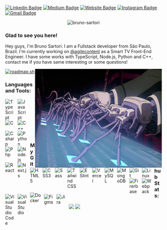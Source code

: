[![Linkedin Badge](https://img.shields.io/badge/-bruno--sartori--dev-blue?style=flat&logo=Linkedin&logoColor=white&link=https://www.linkedin.com/in/bruno-sartori-dev)](https://www.linkedin.com/in/bruno-sartori-dev)
[![Medium Badge](https://img.shields.io/badge/-@brunosartori.dev-000000?style=flat&labelColor=000000&logo=Medium&link=https://medium.com/@brunosartori.dev)](https://medium.com/@brunosartori.dev)
[![Website Badge](https://img.shields.io/badge/-brunosartori.dev-47CCCC?style=flat&logo=Google-Chrome&logoColor=white&link=https://brunosartori.dev)](https://brunosartori.dev)
[![Instagram Badge](https://img.shields.io/badge/-brunosartori.dev-purple?style=flat&logo=instagram&logoColor=white&link=https://instagram.com/brunosartori.dev/)](https://instagram.com/brunosartori.dev)
[![Gmail Badge](https://img.shields.io/badge/-brunosartori.dev@gmail.com-c14438?style=flat&logo=Gmail&logoColor=white&link=mailto:brunosartori.dev@gmail.com)](mailto:brunosartori.dev@gmail.com)

<p align="center">
<img src="https://socialify.git.ci/bruno-sartori/bruno-sartori/image?description=1&descriptionEditable=Software%20Engineer&font=Source%20Code%20Pro&name=1&pattern=Circuit%20Board&theme=Dark" alt="bruno-sartori" width="700" height="300" />
</p>



### Glad to see you here!

Hey guys, I'm Bruno Sartori. I am a Fullstack developer from São Paulo, Brazil. I'm currently  working on [@agilecontent](https://github.com/agilecontent) as a Smart TV Front-End Engineer.
I have some works with TypeScript, Node.js, Python and C++, contact me if you have same interesting or some questions!

<img align="right" alt="GIF" src="https://github.com/bruno-sartori/bruno-sartori/blob/master/public/coding.gif?raw=true" width="408" height="318" />

[![roadmap.sh](https://roadmap.sh/card/tall/66ba2238b64402e052a7ac8e?variant=dark&roadmaps=frontend)](https://roadmap.sh)


### Languages and Tools:

[<img align="left" alt="TypeScript" width="30px" src="https://cdn.jsdelivr.net/gh/devicons/devicon/icons/typescript/typescript-original.svg" style="padding-right:10px;" />](https://www.typescriptlang.org/)
[<img align="left" alt="JavaScript" width="30px" src="https://cdn.jsdelivr.net/gh/devicons/devicon/icons/javascript/javascript-original.svg" style="padding-right:10px;" />](https://developer.mozilla.org/en-US/docs/Web/JavaScript)
[<img align="left" alt="C" width="30px" src="https://cdn.jsdelivr.net/gh/devicons/devicon/icons/c/c-original.svg" style="padding-right:10px;" />](https://isocpp.org/)
[<img align="left" alt="C++" width="30px" src="https://cdn.jsdelivr.net/gh/devicons/devicon/icons/cplusplus/cplusplus-original.svg" style="padding-right:10px;" />](https://isocpp.org/)
[<img align="left" alt="Csharp" width="30px" src="https://cdn.jsdelivr.net/gh/devicons/devicon/icons/csharp/csharp-original.svg" style="padding-right:10px;" />](https://learn.microsoft.com/en-us/dotnet/csharp/tour-of-csharp/)
[<img align="left" alt="Python" width="30px" src="https://cdn.jsdelivr.net/gh/devicons/devicon/icons/python/python-original.svg" style="padding-right:10px;" />](https://www.python.org/)
[<img align="left" alt="Php" width="30px" src="https://cdn.jsdelivr.net/gh/devicons/devicon/icons/php/php-original.svg" style="padding-right:10px;" />](https://www.php.net/)
[<img align="left" alt="Node.js" width="30px" src="https://cdn.jsdelivr.net/gh/devicons/devicon/icons/nodejs/nodejs-original.svg" style="padding-right:10px;" />](https://nodejs.org/en)
[<img align="left" alt="React" width="30px" src="https://cdn.jsdelivr.net/gh/devicons/devicon/icons/react/react-original.svg" style="padding-right:10px;" />](https://react.dev/)
[<img align="left" alt="Next.js" width="30px" src="https://cdn.jsdelivr.net/gh/devicons/devicon/icons/nextjs/nextjs-original.svg" style="padding-right:10px;" />](https://nextjs.org/)
[<img align="left" alt="HTML5" width="30px" src="https://cdn.jsdelivr.net/gh/devicons/devicon/icons/html5/html5-original.svg" style="padding-right:10px;" />](https://www.w3schools.com/html/)
[<img align="left" alt="CSS3" width="30px" src="https://cdn.jsdelivr.net/gh/devicons/devicon/icons/css3/css3-original.svg" style="padding-right:10px;" />](https://www.w3schools.com/css/)
[<img align="left" alt="Sass" width="30px" src="https://cdn.jsdelivr.net/gh/devicons/devicon/icons/sass/sass-original.svg" style="padding-right:10px;" />](https://sass-lang.com/)
[<img align="left" alt="Tailwind CSS" width="30px" src="https://cdn.jsdelivr.net/gh/devicons/devicon/icons/tailwindcss/tailwindcss-original.svg" style="padding-right:10px;" />](https://eslint.org/)
[<img align="left" alt="ESlint" width="30px" src="https://cdn.jsdelivr.net/gh/devicons/devicon/icons/eslint/eslint-original.svg" style="padding-right:10px;" />](https://eslint.org/)
[<img align="left" alt="Vercel" width="30px" src="https://cdn.jsdelivr.net/gh/devicons/devicon/icons/vercel/vercel-original.svg" style="padding-right:10px;" />](https://eslint.org/)

<br /><br />

[<img align="left" alt="MySQL" width="30px" src="https://cdn.jsdelivr.net/gh/devicons/devicon/icons/mysql/mysql-original.svg" style="padding-right:10px;" />](https://www.mysql.com/)
[<img align="left" alt="MongoDB" width="30px" src="https://cdn.jsdelivr.net/gh/devicons/devicon/icons/mongodb/mongodb-original.svg" style="padding-right:10px;" />](https://www.mongodb.com/)
[<img align="left" alt="Git" width="30px" src="https://cdn.jsdelivr.net/gh/devicons/devicon/icons/git/git-original.svg" style="padding-right:10px;" />](https://git-scm.com/)
[<img align="left" alt="Linux" width="30px" src="https://cdn.jsdelivr.net/gh/devicons/devicon/icons/linux/linux-original.svg" style="padding-right:10px;" />](https://www.linux.org/)
[<img align="left" alt="Firerbase" width="30px" src="https://cdn.jsdelivr.net/gh/devicons/devicon/icons/firebase/firebase-original.svg" style="padding-right:10px;" />](https://firebase.google.com/)
[<img align="left" alt="Webpack" width="30px" src="https://cdn.jsdelivr.net/gh/devicons/devicon/icons/webpack/webpack-original.svg" style="padding-right:10px;" />](https://webpack.js.org/)
[<img align="left" alt="Visual Studio Code" width="30px" src="https://cdn.jsdelivr.net/gh/devicons/devicon/icons/vscode/vscode-original.svg" style="padding-right:10px;" />](https://code.visualstudio.com/)
[<img align="left" alt="Visual Studio" width="30px" src="https://cdn.jsdelivr.net/gh/devicons/devicon/icons/visualstudio/visualstudio-original.svg" style="padding-right:10px;" />](https://code.visualstudio.com/)
[<img align="left" alt="Docker" width="35px" style="padding-right: 10px; margin-top: -5px;" src="https://cdn.jsdelivr.net/gh/devicons/devicon/icons/docker/docker-original.svg" />](https://www.docker.com/)
[<img align="left" alt="Figma" width="30px" src="https://cdn.jsdelivr.net/gh/devicons/devicon/icons/figma/figma-original.svg" style="padding-right:10px;" />](https://code.visualstudio.com/)
[<img align="left" alt="Jira" width="30px" src="https://cdn.jsdelivr.net/gh/devicons/devicon/icons/jira/jira-original.svg" style="padding-right:10px;" />](https://code.visualstudio.com/)


<br /><br /><br /><br />

### My Github Stats:

<p>
  <img height="180em" src="https://github-readme-stats.vercel.app/api?username=bruno-sartori&show_icons=true&hide_border=true&theme=dark&count_private=true&include_all_commits=true" />
  <img height="180em" src="https://github-readme-stats.vercel.app/api/top-langs/?username=bruno-sartori&exclude_repo=KNN-Image-Classification&show_icons=true&theme=dark&hide_border=true&layout=compact&langs_count=8"/>
</p>


